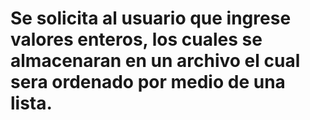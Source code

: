 # Se solicita al usuario que ingrese valores enteros, los cuales se almacenaran en un archivo el cual sera ordenado por medio de una lista.
